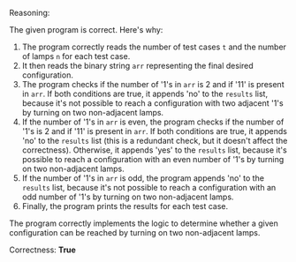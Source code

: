Reasoning:

The given program is correct. Here's why:

1. The program correctly reads the number of test cases `t` and the number of lamps `n` for each test case.
2. It then reads the binary string `arr` representing the final desired configuration.
3. The program checks if the number of '1's in `arr` is 2 and if '11' is present in `arr`. If both conditions are true, it appends 'no' to the `results` list, because it's not possible to reach a configuration with two adjacent '1's by turning on two non-adjacent lamps.
4. If the number of '1's in `arr` is even, the program checks if the number of '1's is 2 and if '11' is present in `arr`. If both conditions are true, it appends 'no' to the `results` list (this is a redundant check, but it doesn't affect the correctness). Otherwise, it appends 'yes' to the `results` list, because it's possible to reach a configuration with an even number of '1's by turning on two non-adjacent lamps.
5. If the number of '1's in `arr` is odd, the program appends 'no' to the `results` list, because it's not possible to reach a configuration with an odd number of '1's by turning on two non-adjacent lamps.
6. Finally, the program prints the results for each test case.

The program correctly implements the logic to determine whether a given configuration can be reached by turning on two non-adjacent lamps.

Correctness: **True**